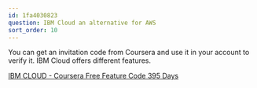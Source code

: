 ```yaml
---
id: 1fa4030823
question: IBM Cloud an alternative for AWS
sort_order: 10
---
```


You can get an invitation code from Coursera and use it in your account to verify it. IBM Cloud offers different features.

[IBM CLOUD - Coursera Free Feature Code 395 Days](https://www.youtube.com/watch?v=h_GdX6KtXjo1)